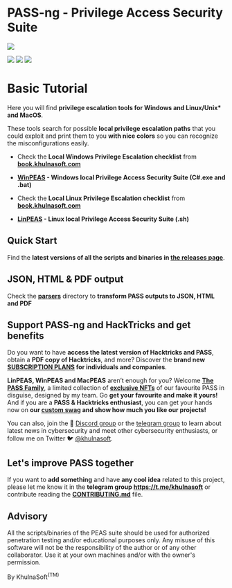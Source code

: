 # PASS-ng - Privilege Access Security Suite

![](https://github.com/khulnasoft/pass-ng/raw/master/linPEAS/images/pass.png)

![](https://img.shields.io/badge/Black-Arch-black) ![](https://img.shields.io/badge/Arch-AUR-brightgreen) ![](https://img.shields.io/badge/Black%20Hat%20Arsenal-Asia%202020-red)

# Basic Tutorial

Here you will find **privilege escalation tools for Windows and Linux/Unix\* and MacOS**.

These tools search for possible **local privilege escalation paths** that you could exploit and print them to you **with nice colors** so you can recognize the misconfigurations easily.

- Check the **Local Windows Privilege Escalation checklist** from **[book.khulnasoft.com](https://book.khulnasoft.com/windows-hardening/checklist-windows-privilege-escalation)**
- **[WinPEAS](https://github.com/khulnasoft/pass-ng/tree/master/winPEAS) - Windows local Privilege Access Security Suite (C#.exe and .bat)**

- Check the **Local Linux Privilege Escalation checklist** from **[book.khulnasoft.com](https://book.khulnasoft.com/linux-hardening/linux-privilege-escalation-checklist)**
- **[LinPEAS](https://github.com/khulnasoft/pass-ng/tree/master/linPEAS) - Linux local Privilege Access Security Suite (.sh)**

## Quick Start
Find the **latest versions of all the scripts and binaries in [the releases page](https://github.com/khulnasoft/PASS-ng/releases/latest)**.

## JSON, HTML & PDF output
Check the **[parsers](./parsers/)** directory to **transform PASS outputs to JSON, HTML and PDF**

## Support PASS-ng and HackTricks and get benefits

Do you want to have **access the latest version of Hacktricks and PASS**, obtain a **PDF copy of Hacktricks**, and more? Discover the **brand new [SUBSCRIPTION PLANS](https://github.com/sponsors/khulnasoft?frequency=one-time) for individuals and companies**.

**LinPEAS, WinPEAS and MacPEAS** aren’t enough for you? Welcome [**The PASS Family**](https://opensea.io/collection/the-pass-family/), a limited collection of [**exclusive NFTs**](https://opensea.io/collection/the-pass-family/) of our favourite PASS in disguise, designed by my team. Go **get your favourite and make it yours!** And if you are a **PASS & Hacktricks enthusiast**, you can get your hands now on **our [custom swag](https://pass.creator-spring.com/) and show how much you like our projects!**

You can also, join the 💬 [Discord group](https://discord.gg/hRep4RUj7f) or the [telegram group](https://t.me/khulnasoft) to learn about latest news in cybersecurity and meet other cybersecurity enthusiasts, or follow me on Twitter 🐦 [@khulnasoft](https://twitter.com/khulnasoft).

## Let's improve PASS together

If you want to **add something** and have **any cool idea** related to this project, please let me know it in the **telegram group https://t.me/khulnasoft** or contribute reading the **[CONTRIBUTING.md](https://github.com/khulnasoft/pass-ng/blob/master/CONTRIBUTING.md)** file.

## Advisory

All the scripts/binaries of the PEAS suite should be used for authorized penetration testing and/or educational purposes only. Any misuse of this software will not be the responsibility of the author or of any other collaborator. Use it at your own machines and/or with the owner's permission.



By KhulnaSoft<sup>(TM)</sup>
